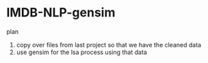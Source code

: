 # IMDB-NLP-gensim

plan
1. copy over files from last project so that we have the cleaned data 
2. use gensim for the lsa process using that data 